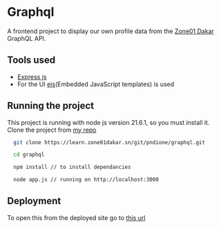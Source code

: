 # Graphql

A frontend project to display our own profile data from the [Zone01 Dakar](https://learn.zone01dakar.sn/api/graphql-engine/v1/graphql) GraphQL API.

## Tools used

- [Express js](https://expressjs.com/)
- For the UI [ejs](https://github.com/mde/ejs)(Embedded JavaScript templates) is used

## Running the project

This project is running with node js version 21.6.1, so you must install it.  
Clone the project from [my repo](https://learn.zone01dakar.sn/git/pndione/graphql.git)

```bash
  git clone https://learn.zone01dakar.sn/git/pndione/graphql.git

  cd graphql

  npm install // to install dependancies

  node app.js // running on http://localhost:3000
```

## Deployment

To open this from the deployed site go to [this url](https://graphql-9ef8.onrender.com)
